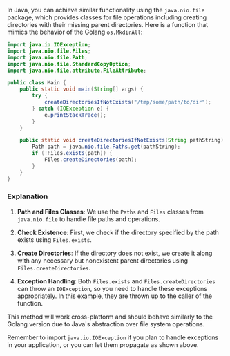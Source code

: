 In Java, you can achieve similar functionality using the `java.nio.file` package, which provides classes for file operations including creating directories with their missing parent directories. Here is a function that mimics the behavior of the Golang `os.MkdirAll`:

```java
import java.io.IOException;
import java.nio.file.Files;
import java.nio.file.Path;
import java.nio.file.StandardCopyOption;
import java.nio.file.attribute.FileAttribute;

public class Main {
    public static void main(String[] args) {
        try {
            createDirectoriesIfNotExists("/tmp/some/path/to/dir");
        } catch (IOException e) {
            e.printStackTrace();
        }
    }

    public static void createDirectoriesIfNotExists(String pathString) throws IOException {
        Path path = java.nio.file.Paths.get(pathString);
        if (!Files.exists(path)) {
            Files.createDirectories(path);
        }
    }
}
```

### Explanation

1. **Path and Files Classes**: We use the `Paths` and `Files` classes from `java.nio.file` to handle file paths and operations.

2. **Check Existence**: First, we check if the directory specified by the path exists using `Files.exists`.

3. **Create Directories**: If the directory does not exist, we create it along with any necessary but nonexistent parent directories using `Files.createDirectories`.

4. **Exception Handling**: Both `Files.exists` and `Files.createDirectories` can throw an `IOException`, so you need to handle these exceptions appropriately. In this example, they are thrown up to the caller of the function.

This method will work cross-platform and should behave similarly to the Golang version due to Java's abstraction over file system operations.

Remember to import `java.io.IOException` if you plan to handle exceptions in your application, or you can let them propagate as shown above.
